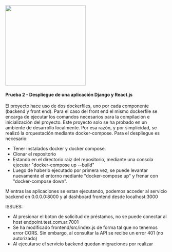 <img src="https://i.ibb.co/VM5MzBT/craftech-logo3.png=150x" width="250" height="250">

#### Prueba 2 - Despliegue de una aplicación Django y React.js

El proyecto hace uso de dos dockerfiles, uno por cada componente (backend y front end). 
Para el caso del front end el mismo dockerfile se encarga de ejecutar los comandos necesarios para la compilación e inicialización del proyecto.
Este proyecto solo se ha probado en un ambiente de desarrollo localmente. Por esa razón, y por simplicidad, se realizó la orquestación mediante docker-compose.
Para el despliegue es necesario:
 * Tener instalados docker y docker compose. 
 * Clonar el repositorio
 * Estando en el directorio raiz del repositorio, mediante una consola ejecutar "docker-compose up --build"
 * Luego de haberlo ejecutado por primera vez, se puede levantar nuevamente el entorno mediante "docker-compose up" y frenar con "docker-compose down".  

Mientras las aplicaciones se estan ejecutando, podemos acceder al servicio backend en 0.0.0.0:8000 y al dashboard frontend desde localhost:3000

ISSUES: 
* Al presionar el boton de solicitud de préstamos, no se puede conectar al host endpoint.test.com.ar:7001
* Se ha modificado frontend/src/index.js de forma tal que no tenemos error CORS. Sin embargo, al consultar la API se recibe un error 401 (no autorizado)
* Al ejecutarse el servicio backend quedan migraciones por realizar
